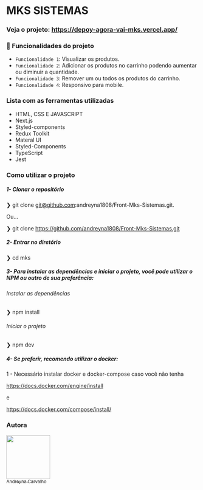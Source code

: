 # MKS SISTEMAS

### Veja o projeto: https://depoy-agora-vai-mks.vercel.app/
### :hammer: Funcionalidades do projeto

- `Funcionalidade 1`: Visualizar os produtos.
- `Funcionalidade 2`: Adicionar os produtos no carrinho podendo aumentar ou diminuir a quantidade. 
- `Funcionalidade 3`: Remover um ou todos os produtos do carrinho.
- `Funcionalidade 4`: Responsivo para mobile.

### Lista com as ferramentas utilizadas

- HTML, CSS E JAVASCRIPT
- Next.js
- Styled-components
- Redux Toolkit
- Materal UI
- Styled-Components
- TypeScript
- Jest

### Como utilizar o projeto

##### 1- Clonar o repositório

  ❯ git clone git@github.com:andreyna1808/Front-Mks-Sistemas.git. 
  
   Ou...
   
  ❯ git clone https://github.com/andreyna1808/Front-Mks-Sistemas.git

##### 2- Entrar no diretório
  ❯ cd mks
    
##### 3- Para instalar as dependências e iniciar o projeto, você pode utilizar o NPM ou outro de sua preferência:

 ###### Instalar as dependências
  ❯ npm install

 ###### Iniciar o projeto
  ❯ npm dev

##### 4- Se preferir, recomendo utilizar o docker:

1 - Necessário instalar docker e docker-compose caso você não tenha

https://docs.docker.com/engine/install

e

https://docs.docker.com/compose/install/

### Autora
  [<img src="https://avatars.githubusercontent.com/u/87716793?v=4" width=115><br><sub>Andreyna Carvalho</sub>](https://github.com/andreyna1808)
